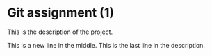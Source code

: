 # Git assignment (1)
This is the description of the project.

This is a new line in the middle.
This is the last line in the description.